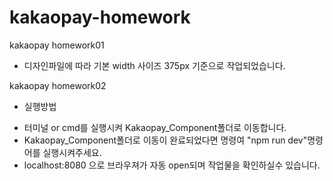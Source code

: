 # kakaopay-homework
kakaopay homework01
- 디자인파일에 따라 기본 width 사이즈 375px 기준으로 작업되었습니다.

kakaopay homework02
* 실행방법
- 터미널 or cmd를 실행시켜 Kakaopay_Component폴더로 이동합니다.
- Kakaopay_Component폴더로 이동이 완료되었다면 명령여 "npm run dev"명령어를 실행시켜주세요.
- localhost:8080 으로 브라우져가 자동 open되며 작업물을 확인하실수 있습니다.
